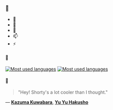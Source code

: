### 👋

- 🔭
- 🌱
- 💬
- 📫
- ⚡

#### 🧏

[![Most used languages](https://github-readme-stats-aynah.vercel.app/api/top-langs/?username=aynh&theme=solarized-dark&langs_count=6&layout=compact&hide_title=true)](https://github.com/anuraghazra/github-readme-stats#gh-dark-mode-only)
[![Most used languages](https://github-readme-stats-aynah.vercel.app/api/top-langs/?username=aynh&theme=solarized-light&langs_count=6&layout=compact&hide_title=true)](https://github.com/anuraghazra/github-readme-stats#gh-light-mode-only)

#### 💬

> "Hey! Shorty's a lot cooler than I thought."

&mdash; [**Kazuma Kuwabara**](https://myanimelist.net/character.php?q=Kazuma%20Kuwabara&cat=character), [**Yu Yu Hakusho**](https://myanimelist.net/search/all?q=Yu%20Yu%20Hakusho&cat=all)
